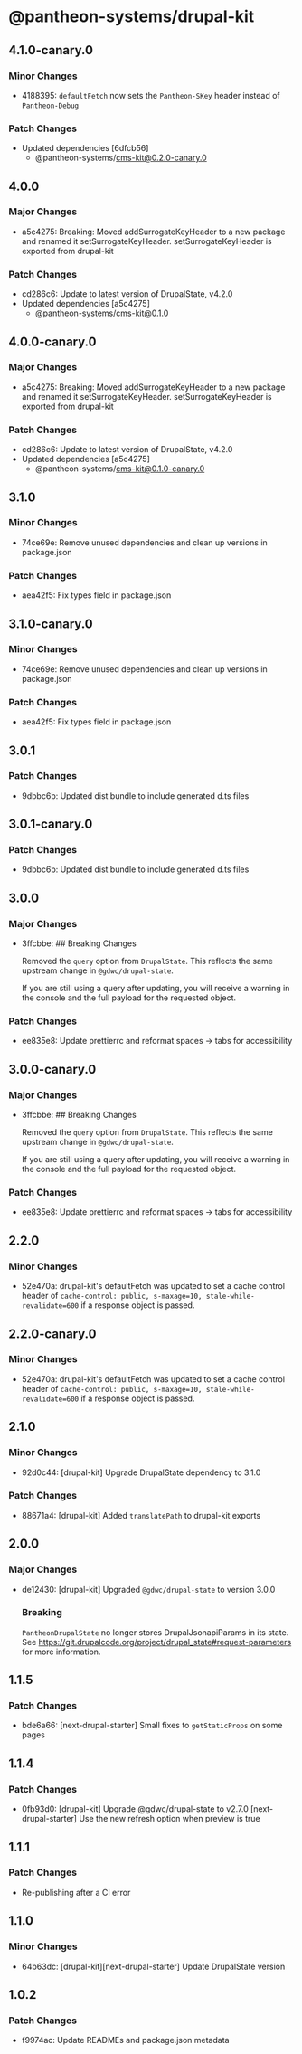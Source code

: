 # @pantheon-systems/drupal-kit

## 4.1.0-canary.0

### Minor Changes

- 4188395: `defaultFetch` now sets the `Pantheon-SKey` header instead of
  `Pantheon-Debug`

### Patch Changes

- Updated dependencies [6dfcb56]
  - @pantheon-systems/cms-kit@0.2.0-canary.0

## 4.0.0

### Major Changes

- a5c4275: Breaking: Moved addSurrogateKeyHeader to a new package and renamed it
  setSurrogateKeyHeader. setSurrogateKeyHeader is exported from drupal-kit

### Patch Changes

- cd286c6: Update to latest version of DrupalState, v4.2.0
- Updated dependencies [a5c4275]
  - @pantheon-systems/cms-kit@0.1.0

## 4.0.0-canary.0

### Major Changes

- a5c4275: Breaking: Moved addSurrogateKeyHeader to a new package and renamed it
  setSurrogateKeyHeader. setSurrogateKeyHeader is exported from drupal-kit

### Patch Changes

- cd286c6: Update to latest version of DrupalState, v4.2.0
- Updated dependencies [a5c4275]
  - @pantheon-systems/cms-kit@0.1.0-canary.0

## 3.1.0

### Minor Changes

- 74ce69e: Remove unused dependencies and clean up versions in package.json

### Patch Changes

- aea42f5: Fix types field in package.json

## 3.1.0-canary.0

### Minor Changes

- 74ce69e: Remove unused dependencies and clean up versions in package.json

### Patch Changes

- aea42f5: Fix types field in package.json

## 3.0.1

### Patch Changes

- 9dbbc6b: Updated dist bundle to include generated d.ts files

## 3.0.1-canary.0

### Patch Changes

- 9dbbc6b: Updated dist bundle to include generated d.ts files

## 3.0.0

### Major Changes

- 3ffcbbe: ## Breaking Changes

  Removed the `query` option from `DrupalState`. This reflects the same upstream
  change in `@gdwc/drupal-state`.

  If you are still using a query after updating, you will receive a warning in
  the console and the full payload for the requested object.

### Patch Changes

- ee835e8: Update prettierrc and reformat spaces -> tabs for accessibility

## 3.0.0-canary.0

### Major Changes

- 3ffcbbe: ## Breaking Changes

  Removed the `query` option from `DrupalState`. This reflects the same upstream
  change in `@gdwc/drupal-state`.

  If you are still using a query after updating, you will receive a warning in
  the console and the full payload for the requested object.

### Patch Changes

- ee835e8: Update prettierrc and reformat spaces -> tabs for accessibility

## 2.2.0

### Minor Changes

- 52e470a: drupal-kit's defaultFetch was updated to set a cache control header
  of `cache-control: public, s-maxage=10, stale-while-revalidate=600` if a
  response object is passed.

## 2.2.0-canary.0

### Minor Changes

- 52e470a: drupal-kit's defaultFetch was updated to set a cache control header
  of `cache-control: public, s-maxage=10, stale-while-revalidate=600` if a
  response object is passed.

## 2.1.0

### Minor Changes

- 92d0c44: [drupal-kit] Upgrade DrupalState dependency to 3.1.0

### Patch Changes

- 88671a4: [drupal-kit] Added `translatePath` to drupal-kit exports

## 2.0.0

### Major Changes

- de12430: [drupal-kit] Upgraded `@gdwc/drupal-state` to version 3.0.0

  ### Breaking

  `PantheonDrupalState` no longer stores DrupalJsonapiParams in its state. See
  https://git.drupalcode.org/project/drupal_state#request-parameters for more
  information.

## 1.1.5

### Patch Changes

- bde6a66: [next-drupal-starter] Small fixes to `getStaticProps` on some pages

## 1.1.4

### Patch Changes

- 0fb93d0: [drupal-kit] Upgrade @gdwc/drupal-state to v2.7.0
  [next-drupal-starter] Use the new refresh option when preview is true

## 1.1.1

### Patch Changes

- Re-publishing after a CI error

## 1.1.0

### Minor Changes

- 64b63dc: [drupal-kit][next-drupal-starter] Update DrupalState version

## 1.0.2

### Patch Changes

- f9974ac: Update READMEs and package.json metadata
